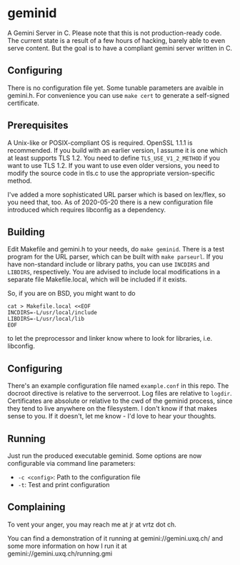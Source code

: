 # geminid
A Gemini Server in C. Please note that this is not production-ready code.
The current state is a result of a few hours of hacking, barely able to even
serve content. But the goal is to have a compliant gemini server written in C.

## Configuring

There is no configuration file yet. Some tunable parameters are avaible in
gemini.h. For convenience you can use `make cert` to generate a self-signed
certificate.

## Prerequisites
A Unix-like or POSIX-compliant OS is required. OpenSSL 1.1.1 is recommended. If you build with an earlier version, I assume it is one which at least supports TLS 1.2. You need to define `TLS_USE_V1_2_METHOD` if you want to use TLS 1.2. If you want to use even older versions, you need to modify the source code in tls.c to use the appropriate version-specific method.

I've added a more sophisticated URL parser which is based on lex/flex, so you need that, too. As of 2020-05-20 there is a new configuration file introduced which requires libconfig as a dependency.

## Building
Edit Makefile and gemini.h to your needs, do `make geminid`. There is a test program for the URL parser, which can be built with `make parseurl`. If you have non-standard include or library paths, you can use `INCDIRS` and `LIBDIRS`, respectively. You are advised to include local modifications in a separate file Makefile.local, which will be included if it exists.

So, if you are on BSD, you might want to do
```
cat > Makefile.local <<EOF
INCDIRS=-L/usr/local/include
LIBDIRS=-L/usr/local/lib
EOF
```
to let the preprocessor and linker know where to look for libraries, i.e. libconfig.

## Configuring
There's an example configuration file named `example.conf` in this repo. The docroot directive is relative to the serverroot. Log files are relative to `logdir`. Certificates are absolute or relative to the cwd of the geminid process, since they tend to live anywhere on the filesystem. I don't know if that makes sense to you. If it doesn't, let me know - I'd love to hear your thoughts.

## Running
Just run the produced executable geminid. Some options are now configurable via command line parameters:
- `-c <config>`: Path to the configuration file
- `-t`: Test and print configuration

## Complaining
To vent your anger, you may reach me at jr at vrtz dot ch.

You can find a demonstration of it running at gemini://gemini.uxq.ch/ and some more information on how I run it at gemini://gemini.uxq.ch/running.gmi
